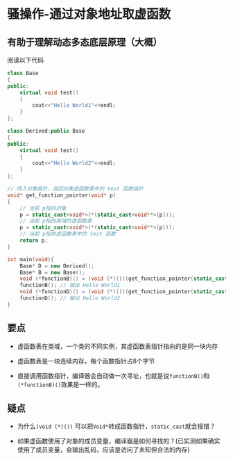 # 骚操作-通过对象地址取虚函数

## 有助于理解动态多态底层原理（大概）

阅读以下代码

```cpp
class Base
{
public:
    virtual void test()
    {
        cout<<"Hello World1"<<endl;
    }
};

class Derived:public Base
{
public:
    virtual void test()
    {
        cout<<"Hello World2"<<endl;
    }
};

// 传入对象指针，返回对象虚函数表中的 test 函数指针
void* get_function_pointer(void* p)
{
    // 当前 p指向对象
    p = static_cast<void*>(*(static_cast<void**>(p)));
    // 当前 p指向类域的虚函数表
    p = static_cast<void*>(*(static_cast<void**>(p)));
    // 当前 p指向虚函数表中的 test 函数
    return p;
}

int main(void){
    Base* D = new Derived();
    Base* B = new Base();
    void (*functionB)() = (void (*)())(get_function_pointer(static_cast<void*>(B)));
    functionB(); // 输出 Hello World1
    void (*functionD)() = (void (*)())(get_function_pointer(static_cast<void*>(D)));
    functionD(); // 输出 Hello World2
}
```

## 要点

- 虚函数表在类域，一个类的不同实例，其虚函数表指针指向的是同一块内存

- 虚函数表是一块连续内存，每个函数指针占8个字节

- 直接调用函数指针，编译器会自动做一次寻址，也就是说`functionB()`和`(*functionB)()`效果是一样的。

## 疑点

- 为什么`(void (*)())` 可以把`Void*`转成函数指针，`static_cast`就会报错？

- 如果虚函数使用了对象的成员变量，编译器是如何寻找的？(已实测如果确实使用了成员变量，会输出乱码，应该是访问了未知但合法的内存)
